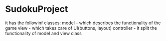 # SudokuProject
it has the followinf classes: 
model - which describes the functionality of the game
view - which takes care of UI(buttons, layout)
controller - it split the functionality of model and view class
